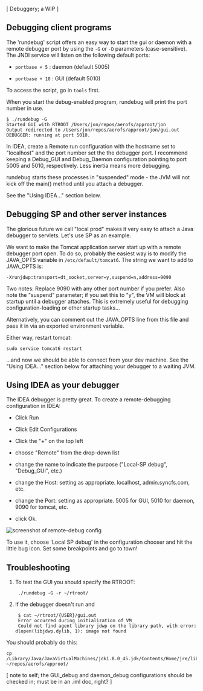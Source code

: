 [ Debuggery; a WIP ]

Debugging client programs
--

The 'rundebug' script offers an easy way to start the gui or daemon with a remote debugger port by using the `-G` or `-D` parameters (case-sensitive). The JNDI service will listen on the following default ports:

 - `portbase + 5` : daemon (default 5005)

 - `portbase + 10` : GUI (default 5010)

To access the script, go in `tools` first.

When you start the debug-enabled program, rundebug will print the port number in use.

    $ ./rundebug -G
    Started GUI with RTROOT /Users/jon/repos/aerofs/approot/jon
    Output redirected to /Users/jon/repos/aerofs/approot/jon/gui.out
    DEBUGGER: running at port 5010.

In IDEA, create a Remote run configuration with the hostname set to "localhost" and the port number set the the debugger port. I recommend keeping a Debug_GUI and Debug_Daemon configuration pointing to port 5005 and 5010, respectively. Less inertia means more debugging.

rundebug starts these processes in "suspended" mode - the JVM will not kick off the main() method until you attach a debugger.

See the "Using IDEA..." section below.

Debugging SP and other server instances
--

The glorious future we call "local prod" makes it very easy to attach a Java debugger to servlets. Let's use SP as an example. 

We want to make the Tomcat application server start up with a remote debugger port open. To do so, probably the easiest way is to modify the JAVA_OPTS variable in `/etc/default/tomcat6`. The string we want to add to JAVA_OPTS is:

    -Xrunjdwp:transport=dt_socket,server=y,suspend=n,address=9090

Two notes: Replace 9090 with any other port number if you prefer. Also note the "suspend" parameter; if you set this to "y", the VM will block at startup until a debugger attaches. This is extremely useful for debugging configuration-loading or other startup tasks...

Alternatively, you can comment out the JAVA_OPTS line from this file and pass it in via an exported environment variable.

Either way, restart tomcat:

    sudo service tomcat6 restart

...and now we should be able to connect from your dev machine. See the "Using IDEA..." section below for attaching your debugger to a waiting JVM.


Using IDEA as your debugger
--

The IDEA debugger is pretty great. To create a remote-debugging configuration in IDEA:

- Click Run

- Click Edit Configurations

- Click the "+" on the top left

- choose "Remote" from the drop-down list

- change the name to indicate the purpose ("Local-SP debug", "Debug_GUI", etc.)

- change the Host: setting as appropriate. localhost, admin.syncfs.com, etc.

- change the Port: setting as appropriate. 5005 for GUI, 5010 for daemon, 9090 for tomcat, etc.

- click Ok.

![screenshot of remote-debug config](http://i.imgur.com/42PmozE.png)

To use it, choose 'Local SP debug' in the configuration chooser and hit the little bug icon. Set some breakpoints and go to town!

Troubleshooting
--

1. To test the GUI you should specify the RTROOT:

        ./rundebug -G -r ~/rtroot/

2. If the debugger doesn't run and

        $ cat ~/rtroot/{USER}/gui.out
        Error occurred during initialization of VM
        Could not find agent library jdwp on the library path, with error: dlopen(libjdwp.dylib, 1): image not found

You should probably do this:

    cp /Library/Java/JavaVirtualMachines/jdk1.8.0_45.jdk/Contents/Home/jre/lib/libjdwp.dylib ~/repos/aerofs/approot/

[ note to self; the GUI_debug and daemon_debug configurations should be checked in; must be in an .iml doc, right? ]